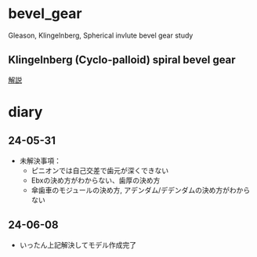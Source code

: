 # bevel_gear
Gleason, Klingelnberg, Spherical invlute bevel gear study

## Klingelnberg (Cyclo-palloid) spiral bevel gear
[解説](Klingelnberg/spiral_bevel_gear_Klingelnberg.md)

# diary
## 24-05-31
* 未解決事項：
    * ピニオンでは自己交差で歯元が深くできない
    * Ebxの決め方がわからない、歯厚の決め方
    * 傘歯車のモジュールの決め方, アデンダム/デデンダムの決め方がわからない  
## 24-06-08
* いったん上記解決してモデル作成完了
